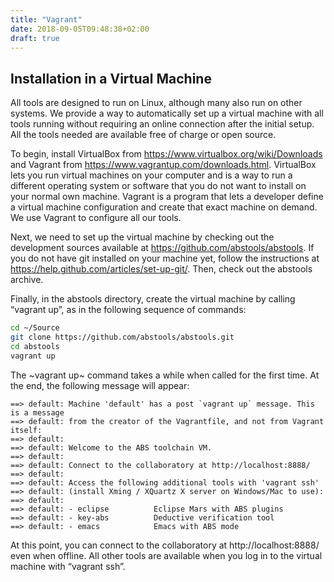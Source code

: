 ```yaml
---
title: "Vagrant"
date: 2018-09-05T09:48:38+02:00
draft: true
---
```



## Installation in a Virtual Machine

All tools are designed to run on Linux, although many also run on other
systems.  We provide a way to automatically set up a virtual machine with all
tools running without requiring an online connection after the initial setup.
All the tools needed are available free of charge or open source.

To begin, install VirtualBox from https://www.virtualbox.org/wiki/Downloads
and Vagrant from https://www.vagrantup.com/downloads.html.  VirtualBox lets
you run virtual machines on your computer and is a way to run a different
operating system or software that you do not want to install on your normal
own machine.  Vagrant is a program that lets a developer define a virtual
machine configuration and create that exact machine on demand.  We use Vagrant
to configure all our tools.

Next, we need to set up the virtual machine by checking out the development
sources available at https://github.com/abstools/abstools.  If you do not have
git installed on your machine yet, follow the instructions at
https://help.github.com/articles/set-up-git/.  Then, check out the abstools
archive.

Finally, in the abstools directory, create the virtual machine by calling
“vagrant up”, as in the following sequence of commands:

```bash
cd ~/Source
git clone https://github.com/abstools/abstools.git
cd abstools
vagrant up
```

The ~vagrant up~ command takes a while when called for the first time.  At the
end, the following message will appear:


```
==> default: Machine 'default' has a post `vagrant up` message. This is a message
==> default: from the creator of the Vagrantfile, and not from Vagrant itself:
==> default: 
==> default: Welcome to the ABS toolchain VM.
==> default: 
==> default: Connect to the collaboratory at http://localhost:8888/
==> default: 
==> default: Access the following additional tools with 'vagrant ssh'
==> default: (install Xming / XQuartz X server on Windows/Mac to use):
==> default: 
==> default: - eclipse          Eclipse Mars with ABS plugins
==> default: - key-abs          Deductive verification tool
==> default: - emacs            Emacs with ABS mode
```

At this point, you can connect to the collaboratory at http://localhost:8888/
even when offline.  All other tools are available when you log in to the
virtual machine with “vagrant ssh”.



